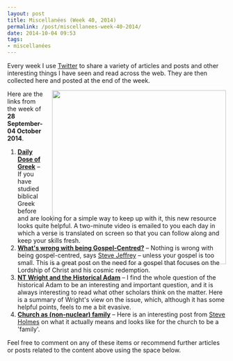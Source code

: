 ```yaml
---
layout: post
title: Miscellanées (Week 40, 2014)
permalink: /post/miscellanees-week-40-2014/
date: 2014-10-04 09:53
tags:
- miscellanées
---
```

Every week I use <a href="http://twitter.com/jakebelder">Twitter</a> to share a variety of articles and posts and other interesting things I have seen and read across the web. They are then collected here and posted at the end of the week.

<div style="float: right; margin: 0px 1px 0px 20px; width: 400px; height: 276px;"><img src="https://dl.dropboxusercontent.com/u/3897986/Jake%20Blog%20Images/New-Testament-Greek-008.jpg" width="400"></div>
Here are the links from the week of <strong>28 September-04 October 2014</strong>.

<ol>
<li><strong><a href="http://bit.ly/1nD3qIg">Daily Dose of Greek</a></strong> – If you have studied biblical Greek before and are looking for a simple way to keep up with it, this new resource looks quite helpful. A two-minute video is emailed to you each day in which a verse is translated on screen so that you can follow along and keep your skills fresh.</li>

<li><strong><a href="http://bit.ly/ZmDmpX">What's wrong with being Gospel-Centred?</a></strong> – Nothing is wrong with being gospel-centred, says <a href="http://twitter.com/PastorSteveJeff">Steve Jeffrey</a> – unless your gospel is too small. This is a great post on the need for a gospel that focuses on the Lordship of Christ and his cosmic redemption.</li>

<li><strong><a href="http://bit.ly/1mTe5xI">NT Wright and the Historical Adam</a></strong> – I find the whole question of the historical Adam to be an interesting and important question, and it is always interesting to read what other scholars think on the matter. Here is a summary of Wright's view on the issue, which, although it has some helpful points, feels to me a bit evasive.</li>

<li><strong><a href="http://bit.ly/1nOTXxz">Church as (non-nuclear) family</a></strong> – Here is an interesting post from <a href="http://twitter.com/SteveRHolmes">Steve Holmes</a> on what it actually means and looks like for the church to be a 'family'.</li>
</ol>

Feel free to comment on any of these items or recommend further articles or posts related to the content above using the space below.
